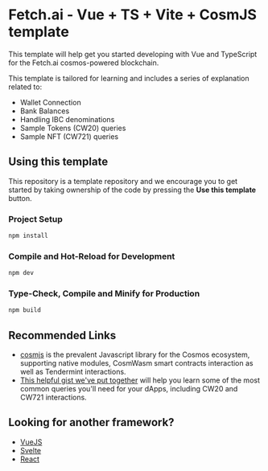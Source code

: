 # Fetch.ai -  Vue + TS + Vite + CosmJS template

This template will help get you started developing with Vue and TypeScript for the Fetch.ai cosmos-powered blockchain.

This template is tailored for learning and includes a series of explanation related to:
- Wallet Connection
- Bank Balances
- Handling IBC denominations
- Sample Tokens (CW20) queries
- Sample NFT (CW721) queries


## Using this template
This repository is a template repository and we encourage you to get started by taking ownership of the code by pressing the **Use this template** button.


### Project Setup

```sh
npm install
```


### Compile and Hot-Reload for Development

```sh
npm dev
```


### Type-Check, Compile and Minify for Production

```sh
npm build
```


## Recommended Links
- [cosmjs](https://github.com/cosmos/cosmjs) is the prevalent Javascript library for the Cosmos ecosystem, supporting native modules, CosmWasm smart contracts interaction as well as Tendermint interactions.
- [This helpful gist we've put together](https://gist.github.com/MBeliou/b0e4b7d4876fd49632358466486ae6c3) will help you learn some of the most common queries you'll need for your dApps, including CW20 and CW721 interactions. 


## Looking for another framework?
- [VueJS](https://github.com/Azoyalabs/cosmos-fetch-vuejs)
- [Svelte](https://github.com/Azoyalabs/cosmos-fetch-svelte)
- [React](https://github.com/Azoyalabs/cosmos-fetch-react)